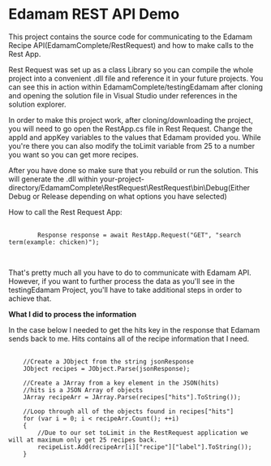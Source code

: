 <h1>Edamam REST API Demo</h1>

<p>
  This project contains the source code for communicating to the Edamam Recipe API(EdamamComplete/RestRequest) and how to make calls to the Rest App.
</p>

<p>
  Rest Request was set up as a class Library so you can compile the whole project into a convenient .dll file and reference it in your future projects. You can see this in action within EdamamComplete/testingEdamam after cloning and opening the solution file in Visual Studio under references in the solution explorer.
</p>

<p>
  In order to make this project work, after cloning/downloading the project, you will need to go open the RestApp.cs file in Rest Request. Change the appId and appKey variables to the values that Edamam provided you. While you're there you can also modify the toLimit variable from 25 to a number you want so you can get more recipes.

  After you have done so make sure that you rebuild or run the solution. This will generate the .dll within your-project-directory/EdamamComplete\RestRequest\RestRequest\bin\Debug(Either Debug or Release depending on what options you have selected)
</p>
<p>
  How to call the Rest Request App:
  
  <div>
    <pre>
      <code class="language-cs">
        Response response = await RestApp.Request("GET", "search term(example: chicken)");
      </code>
     </pre>
  </div>
  
  That's pretty much all you have to do to communicate with Edamam API. However, if you want to further process the data as you'll see in the testingEdamam Project, you'll have to take additional steps in order to achieve that.
</p>

<p>
  <strong>What I did to process the information</strong>
</p>
<p>
  In the case below I needed to get the hits key in the response that Edamam sends back to me. Hits contains all of the recipe information that I need.
</p>

<pre>
  <code class='language-cs'>
    //Create a JObject from the string jsonResponse
    JObject recipes = JObject.Parse(jsonResponse);
    
    //Create a JArray from a key element in the JSON(hits)
    //hits is a JSON Array of objects
    JArray recipeArr = JArray.Parse(recipes["hits"].ToString());
    
    //Loop through all of the objects found in recipes["hits"]
    for (var i = 0; i < recipeArr.Count(); ++i)
    {
        //Due to our set toLimit in the RestRequest application we will at maximum only get 25 recipes back.
        recipeList.Add(recipeArr[i]["recipe"]["label"].ToString());
    }
  </code>
</pre>
